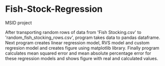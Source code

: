 # Fish-Stock-Regression
MSID project

After transporting random rows of data from 'Fish Stocking.csv' to 'random_fish_stocking_rows.csv', program takes data to pandas dataframe.
Next program creates linear regression model, RVS model and custom regresion model and creates figure using matplotlib library.
Finally program calculates mean squared error and mean absolute percentage error for these regression models and shows figure with real and calculated values.
